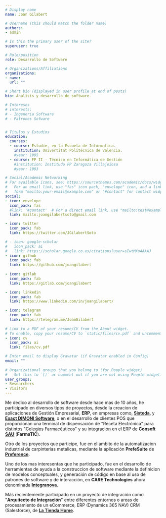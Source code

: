 ```yaml
---
# Display name
name: Joan Gilabert

# Username (this should match the folder name)
authors:
- admin

# Is this the primary user of the site?
superuser: true

# Role/position
role: Desarrollo de Software

# Organizations/Affiliations
organizations:
- name: 
  url: ""

# Short bio (displayed in user profile at end of posts)
bio: Analisis y desarrollo de software.

# Intereses 
# interests:
# - Ingeneria Software
# - Patrones Sofware


# Titulos y Estudios
education:
  courses:
  - course: Estudie, en la Escuela de Informatica.
    institution: Univertitat Politécnica de Valencia.
    #year: 1995  
  - course: FP II - Técnico en Informática de Gestión
    #institution: Institudo FP Zaragoza Villajoiosa
    #year: 1993

# Social/Academic Networking
# For available icons, see: https://sourcethemes.com/academic/docs/widgets/#icons
#   For an email link, use "fas" icon pack, "envelope" icon, and a link in the
#   form "mailto:your-email@example.com" or "#contact" for contact widget.
social:
- icon: envelope
  icon_pack: fas
  #link: '#contact'  # For a direct email link, use "mailto:test@example.org".
  link: mailto:joangilabertsoto@gmail.com

- icon: twitter
  icon_pack: fab
  link: https://twitter.com/JGilabertSoto

# - icon: google-scholar
#   icon_pack: ai
#   link: https://scholar.google.co.es/citations?user=sIwtMXoAAAAJ
- icon: github
  icon_pack: fab
  link: https://github.com/joangilabert
  
- icon: gitlab
  icon_pack: fab
  link: https://gitlab.com/joangilabert

- icon: linkedin
  icon_pack: fab
  link: https://www.linkedin.com/in/joangilabert/

- icon: telegram
  icon_pack: fab
  link: https://telegram.me/JoanGilabert
  
# Link to a PDF of your resume/CV from the About widget.
# To enable, copy your resume/CV to `static/files/cv.pdf` and uncomment the lines below.  
- icon: cv
  icon_pack: ai
  link: files/cv.pdf

# Enter email to display Gravatar (if Gravatar enabled in Config)
email: ""
  
# Organizational groups that you belong to (for People widget)
#   Set this to `[]` or comment out if you are not using People widget.  
user_groups:
- Researchers
- Visitors
---
```


Me dedico al desarrollo de software desde hace mas de 10 años, he participado en diversos tipos de proyectos, desde la creacion de aplicaciones de Gestión Empresarial, **ERP**, en empresas como, [**Sisteda**](https://www.sisteda.com/), y [**Exact DIMONI Software**](https://www.exact.com/es/software/tecnologia/erp-pyme/), o en el desarrollo de clientes POS que proporcionan una terminal de dispensación de "Receta Electrónica" para distintos "Colegios Farmacéuticos" y su integración en el ERP de [**Consoft SAU**](https://www2.consoft.es/) (**FarmaTIC**). 

Otro de los proyectos que participe, fue en el ambito de la automatizacion industrial de carpinterias metalicas, mediante la aplicación **PrefeSuite** de [**Preference**](https://www.preference.es).

Uno de los mas interesentas que he participado, fue en el desarrollo de herramientas de ayuda a la construccion de software mediante la definicion de modelos conceptuales, y generación de código en base al uso de patrones de software y de interacción, en **CARE Technologies** ahora denominada [**Integranova**](https://www.integranova.com). 

Más recientemente participado en un proyecto de integración como "**Arquitecto de Integración**" entre diferentes entornos o areas de procesamiento de un eCommerce, ERP (Dynamics 365 NAV) CRM (Salesforce), de  [**La Tienda Home**](https://www.latiendahome.com/).



